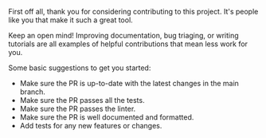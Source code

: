 First off all, thank you for considering contributing to this project. It's people like you that make it such a great tool.

Keep an open mind! Improving documentation, bug triaging, or writing tutorials are all examples of helpful contributions that mean less work for you.

Some basic suggestions to get you started:
- Make sure the PR is up-to-date with the latest changes in the main branch.
- Make sure the PR passes all the tests.
- Make sure the PR passes the linter.
- Make sure the PR is well documented and formatted.
- Add tests for any new features or changes.
